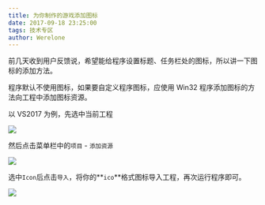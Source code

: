 ```yaml
---
title: 为你制作的游戏添加图标
date: 2017-09-18 23:25:00
tags: 技术专区
author: Werelone
---
```


前几天收到用户反馈说，希望能给程序设置标题、任务栏处的图标，所以讲一下图标的添加方法。

程序默认不使用图标，如果要自定义程序图标，应使用 Win32 程序添加图标的方法向工程中添加图标资源。

<!-- more -->

以 VS2017 为例，先选中当前工程

![](选中当前工程.png)

然后点击菜单栏中的`项目` - `添加资源`

![](项目添加.png)

选中`Icon`后点击`导入`，将你的**`ico`**格式图标导入工程，再次运行程序即可。

![](添加ico.png)